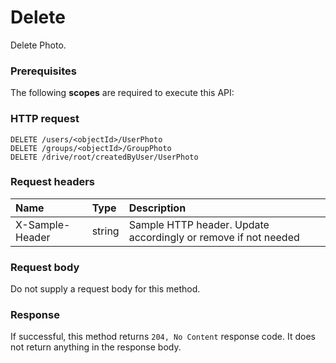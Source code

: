 # Delete

Delete Photo.
### Prerequisites
The following **scopes** are required to execute this API: 
### HTTP request
<!-- { "blockType": "ignored" } -->
```http
DELETE /users/<objectId>/UserPhoto
DELETE /groups/<objectId>/GroupPhoto
DELETE /drive/root/createdByUser/UserPhoto

```
### Request headers
| Name       | Type | Description|
|:---------------|:--------|:----------|
| X-Sample-Header  | string  | Sample HTTP header. Update accordingly or remove if not needed|

### Request body
Do not supply a request body for this method.


### Response
If successful, this method returns `204, No Content` response code. It does not return anything in the response body.


<!-- uuid: eda2f12b-a6c4-41d0-9310-83174e8f0f8f
2015-10-21 09:37:35 UTC -->
<!-- {
  "type": "#page.annotation",
  "description": "Delete",
  "keywords": "",
  "section": "documentation",
  "tocPath": ""
}-->